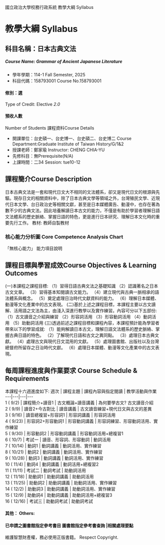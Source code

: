 國立政治大學校務行政系統 教學大綱 Syllabus
# 教學大綱 Syllabus
##  科目名稱：日本古典文法
#####  Course Name: Grammar of Ancient Japanese Literature
  * 學年學期：114-1 Fall Semester, 2025 
  * 科目代碼：158793001 Course No.158793001
#### 修別：選
Type of Credit: Elective 
_2.0_
#### 預收人數
Number of Students
課程資料Course Details
  * 開課單位：台史碩一、台史博一、台史碩二、台史博二 Course Department:Graduate Institute of Taiwan History/G/1&2 
  * 授課老師：鄭家瑜 Instructor: CHENG CHIA-YU 
  * 先修科目：無Prerequisite(N/A)
  * 上課時間：二34 Session: tue10-12
##  課程簡介Course Description
日本古典文法是一套和現代日文大不相同的文法體系，卻又是現代日文的根源與先驅。現存日文的相關資料中，除了日本古典文學等領域之外，台灣殖民文學、近現代日本文學、台日政治史等相關文獻，甚至是日本媒體廣告、動漫中，也存在著為數不少的古典文法。因此培養解讀日本古文的能力，不僅是有助於學習者理解日語文法體系的歷史脈絡、掌握日語的特色，更是進行日本研究、理解日本文化時的重要先行工作。
教材: 教師自製教材
###  核心能力分析圖 Core Competence Analysis Chart
「無核心能力」 
能力項目說明
##  課程目標與學習成效Course Objectives & Learning Outcomes 
(一)本課程之課程目標:
（1）習得日語古典文法之基礎知識
（2）認識著名之日本古文文章。
（3）習得基本知閱讀古文能力。
（4）建立現代與古典一脈相承的語法體系與概念。
（5）奠定處理日治時代文獻資料的能力。
（6）理解日本媒體、動漫等文化產業中的古文表現。
(二)基於上述之課程目標，本課程主要以古文讀解、活用語之文法為主，由淺入深進行教學以及實作練習。內容可分以下五部份:
（1）古文讀音之介紹與練習
（2）形容詞活用
（3）形容動詞活用
（4）動詞活用
（5）助動詞活用
(三)透過前述之課程目標和課程內容，本課程預計能為學習者帶來以下的學習成就:
（1）能夠解讀日本古文，理解日語文法體系的歷史脈絡、掌握古典日語的特色。
（2）了解現代日語和古文之異同點。
（3）處理日本古典文獻。
（4）處理古文與現代日文混用的文獻。
（5）處理圖書館、出版社以及台灣總督府所留存之日治時代文獻。
（6）處理日本媒體、動漫等文化產業中的古文表現。
##  每周課程進度與作業要求 Course Schedule & Requirements
本課程十六週進度如下:
週次 |  課程主題 |  課程內容與指定閱讀 |  教學活動與作業  
---|---|---|---  
1 ( 9/2) |  課程簡介+讀音1 |  古文概論+讀音講義 |  為何要學古文? 古文讀音介紹  
2 ( 9/9) |  讀音2+今古對比 |  讀音講義 |  古文讀音練習+現代日文與古文的差異  
3 ( 9/16) |  讀音總複習+形容詞1 |  形容詞講義 |  形容詞活用  
4 ( 9/23) |  形容詞2+形容動詞1 |  形容動詞講義 |  形容詞練習、形容動詞活用、實作練習  
5 ( 9/30) |  形容動詞2 |  形容動詞講義 |  形容動詞活用+總複習1  
6 ( 10/7) |  考試一 |  讀音、形容詞、形容動詞 |  動詞活用  
7 ( 10/14) |  動詞1 |  動詞講義 |  動詞活用、實作練習  
8 ( 10/21) |  動詞2 |  動詞講義 |  動詞活用、實作練習  
9 ( 10/28) |  動詞3 |  動詞講義 |  動詞活用、實作練習  
10 ( 11/4) |  動詞4 |  動詞講義 |  動詞活用+總複習2  
11 ( 11/11) |  考試二 |  動詞考試 |  助動詞活用  
12 ( 11/18) |  助動詞1 |  助動詞講義 |  助動詞活用  
13 ( 11/25) |  助動詞2 |  助動詞講義 |  助動詞活用、實作練習  
14 ( 12/2) |  助動詞3 |  助動詞講義 |  助動詞活用、實作練習  
15 ( 12/9) |  助動詞4 |  助動詞講義 |  助動詞活用+總複習3  
16 ( 12/16) |  考試三 |  助動詞考試 |  助動詞考試  
####  其他： Others:
####  已申請之圖書館指定參考書目  圖書館指定參考書查詢 |相關處理要點
維護智慧財產權，務必使用正版書籍。 Respect Copyright.